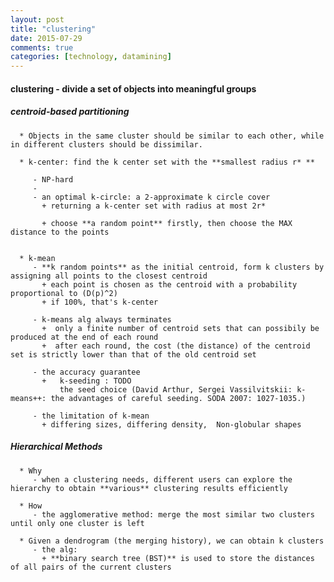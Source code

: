 ```yaml
---
layout: post
title: "clustering"
date: 2015-07-29
comments: true
categories: [technology, datamining]
---
```

#### clustering - divide a set of objects into meaningful groups

##### centroid-based partitioning
      * Objects in the same cluster should be similar to each other, while in different clusters should be dissimilar.
	  
	  * k-center: find the k center set with the **smallest radius r* **
	  
	     - NP-hard
		 -
		 - an optimal k-circle: a 2-approximate k circle cover
		   + returning a k-center set with radius at most 2r*
		   
		   + choose **a random point** firstly, then choose the MAX distance to the points
	  
	  
	  * k-mean
	     - **k random points** as the initial centroid, form k clusters by assigning all points to the closest centroid
		   + each point is chosen as the centroid with a probability proportional to (D(p)^2)
		   + if 100%, that's k-center
		 
		 - k-means alg always terminates
		   +  only a finite number of centroid sets that can possibily be produced at the end of each round
		   +  after each round, the cost (the distance) of the centroid set is strictly lower than that of the old centroid set
		   
		 - the accuracy guarantee
		   +   k-seeding : TODO
		       the seed choice (David Arthur, Sergei Vassilvitskii: k-means++: the advantages of careful seeding. SODA 2007: 1027-1035.)
		 
		 - the limitation of k-mean
		   + differing sizes, differing density,  Non-globular shapes
	  	  
	  
##### Hierarchical Methods 
	  * Why 
	     - when a clustering needs, different users can explore the hierarchy to obtain **various** clustering results efficiently
	  
	  * How
    	 - the agglomerative method: merge the most similar two clusters until only one cluster is left
	  
	  * Given a dendrogram (the merging history), we can obtain k clusters
	     - the alg:
	       + **binary search tree (BST)** is used to store the distances of all pairs of the current clusters
	       
		   
		   
	    
	  
	  
	  
